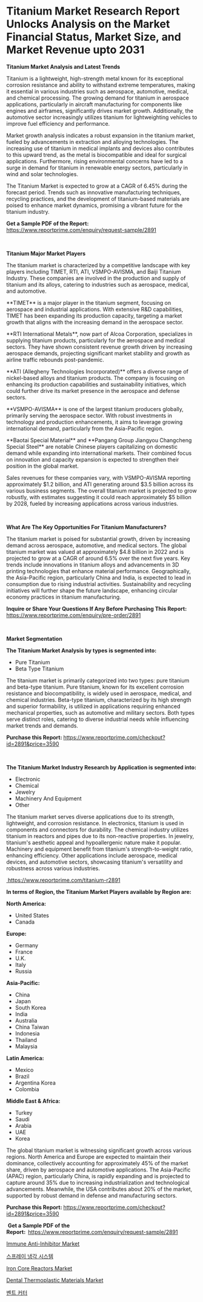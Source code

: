 <p><h1>Titanium Market Research Report Unlocks Analysis on the Market Financial Status, Market Size, and Market Revenue upto 2031</h1></p><p><strong>Titanium Market Analysis and Latest Trends</strong></p>
<p><p>Titanium is a lightweight, high-strength metal known for its exceptional corrosion resistance and ability to withstand extreme temperatures, making it essential in various industries such as aerospace, automotive, medical, and chemical processing. The growing demand for titanium in aerospace applications, particularly in aircraft manufacturing for components like engines and airframes, significantly drives market growth. Additionally, the automotive sector increasingly utilizes titanium for lightweighting vehicles to improve fuel efficiency and performance.</p><p>Market growth analysis indicates a robust expansion in the titanium market, fueled by advancements in extraction and alloying technologies. The increasing use of titanium in medical implants and devices also contributes to this upward trend, as the metal is biocompatible and ideal for surgical applications. Furthermore, rising environmental concerns have led to a surge in demand for titanium in renewable energy sectors, particularly in wind and solar technologies.</p><p>The Titanium Market is expected to grow at a CAGR of 6.45% during the forecast period. Trends such as innovative manufacturing techniques, recycling practices, and the development of titanium-based materials are poised to enhance market dynamics, promising a vibrant future for the titanium industry.</p></p>
<p><strong>Get a Sample PDF of the Report:&nbsp;</strong> <a href="https://www.reportprime.com/enquiry/request-sample/2891">https://www.reportprime.com/enquiry/request-sample/2891</a></p>
<p>&nbsp;</p>
<p><strong>Titanium Major Market Players</strong></p>
<p><p>The titanium market is characterized by a competitive landscape with key players including TIMET, RTI, ATI, VSMPO-AVISMA, and Baiji Titanium Industry. These companies are involved in the production and supply of titanium and its alloys, catering to industries such as aerospace, medical, and automotive.</p><p>**TIMET** is a major player in the titanium segment, focusing on aerospace and industrial applications. With extensive R&D capabilities, TIMET has been expanding its production capacity, targeting a market growth that aligns with the increasing demand in the aerospace sector. </p><p>**RTI International Metals**, now part of Alcoa Corporation, specializes in supplying titanium products, particularly for the aerospace and medical sectors. They have shown consistent revenue growth driven by increasing aerospace demands, projecting significant market stability and growth as airline traffic rebounds post-pandemic.</p><p>**ATI (Allegheny Technologies Incorporated)** offers a diverse range of nickel-based alloys and titanium products. The company is focusing on enhancing its production capabilities and sustainability initiatives, which could further drive its market presence in the aerospace and defense sectors.</p><p>**VSMPO-AVISMA** is one of the largest titanium producers globally, primarily serving the aerospace sector. With robust investments in technology and production enhancements, it aims to leverage growing international demand, particularly from the Asia-Pacific region.</p><p>**Baotai Special Material** and **Pangang Group Jiangyou Changcheng Special Steel** are notable Chinese players capitalizing on domestic demand while expanding into international markets. Their combined focus on innovation and capacity expansion is expected to strengthen their position in the global market.</p><p>Sales revenues for these companies vary, with VSMPO-AVISMA reporting approximately $1.2 billion, and ATI generating around $3.5 billion across its various business segments. The overall titanium market is projected to grow robustly, with estimates suggesting it could reach approximately $5 billion by 2028, fueled by increasing applications across various industries.</p></p>
<p>&nbsp;</p>
<p><strong>What Are The Key Opportunities For Titanium Manufacturers?</strong></p>
<p><p>The titanium market is poised for substantial growth, driven by increasing demand across aerospace, automotive, and medical sectors. The global titanium market was valued at approximately $4.8 billion in 2022 and is projected to grow at a CAGR of around 6.5% over the next five years. Key trends include innovations in titanium alloys and advancements in 3D printing technologies that enhance material performance. Geographically, the Asia-Pacific region, particularly China and India, is expected to lead in consumption due to rising industrial activities. Sustainability and recycling initiatives will further shape the future landscape, enhancing circular economy practices in titanium manufacturing.</p></p>
<p><strong>Inquire or Share Your Questions If Any Before Purchasing This Report:</strong> <a href="https://www.reportprime.com/enquiry/pre-order/2891">https://www.reportprime.com/enquiry/pre-order/2891</a></p>
<p>&nbsp;</p>
<p><strong>Market Segmentation</strong></p>
<p><strong>The Titanium Market Analysis by types is segmented into:</strong></p>
<p><ul><li>Pure Titanium</li><li>Beta Type Titanium</li></ul></p>
<p><p>The titanium market is primarily categorized into two types: pure titanium and beta-type titanium. Pure titanium, known for its excellent corrosion resistance and biocompatibility, is widely used in aerospace, medical, and chemical industries. Beta-type titanium, characterized by its high strength and superior formability, is utilized in applications requiring enhanced mechanical properties, such as automotive and military sectors. Both types serve distinct roles, catering to diverse industrial needs while influencing market trends and demands.</p></p>
<p><strong>Purchase this Report:&nbsp;</strong><a href="https://www.reportprime.com/checkout?id=2891&price=3590">https://www.reportprime.com/checkout?id=2891&price=3590</a></p>
<p>&nbsp;</p>
<p><strong>The Titanium Market Industry Research by Application is segmented into:</strong></p>
<p><ul><li>Electronic</li><li>Chemical</li><li>Jewelry</li><li>Machinery And Equipment</li><li>Other</li></ul></p>
<p><p>The titanium market serves diverse applications due to its strength, lightweight, and corrosion resistance. In electronics, titanium is used in components and connectors for durability. The chemical industry utilizes titanium in reactors and pipes due to its non-reactive properties. In jewelry, titanium's aesthetic appeal and hypoallergenic nature make it popular. Machinery and equipment benefit from titanium's strength-to-weight ratio, enhancing efficiency. Other applications include aerospace, medical devices, and automotive sectors, showcasing titanium's versatility and robustness across various industries.</p></p>
<p><a href="https://www.reportprime.com/titanium-r2891">&nbsp;https://www.reportprime.com/titanium-r2891</a></p>
<p><strong>In terms of Region, the Titanium Market Players available by Region are:</strong></p>
<p>
    <p> <strong> North America: </strong>
        <ul>
            <li>United States</li>
            <li>Canada</li>
        </ul>
        </p> 
    <p> <strong> Europe: </strong>
        <ul>
            <li>Germany</li>
            <li>France</li>
            <li>U.K.</li>
            <li>Italy</li>
            <li>Russia</li>
        </ul>
        </p> 
    <p> <strong> Asia-Pacific: </strong>
        <ul>
            <li>China</li>
            <li>Japan</li>
            <li>South Korea</li>
            <li>India</li>
            <li>Australia</li>
            <li>China Taiwan</li>
            <li>Indonesia</li>
            <li>Thailand</li>
            <li>Malaysia</li>
        </ul>
        </p> 
    <p> <strong> Latin America: </strong>
        <ul>
            <li>Mexico</li>
            <li>Brazil</li>
            <li>Argentina Korea</li>
            <li>Colombia</li>
        </ul>
        </p> 
    <p> <strong> Middle East & Africa: </strong>
        <ul>
            <li>Turkey</li>
            <li>Saudi</li>
            <li>Arabia</li>
            <li>UAE</li>
            <li>Korea</li>
        </ul>
    </p>
    </p>
<p><p>The global titanium market is witnessing significant growth across various regions. North America and Europe are expected to maintain their dominance, collectively accounting for approximately 45% of the market share, driven by aerospace and automotive applications. The Asia-Pacific (APAC) region, particularly China, is rapidly expanding and is projected to capture around 35% due to increasing industrialization and technological advancements. Meanwhile, the USA contributes about 20% of the market, supported by robust demand in defense and manufacturing sectors.</p></p>
<p><strong>Purchase this Report: </strong><a href="https://www.reportprime.com/checkout?id=2891&price=3590">https://www.reportprime.com/checkout?id=2891&price=3590</a></p>
<p>&nbsp;<strong>Get a Sample PDF of the Report:&nbsp;&nbsp;</strong><a href="https://www.reportprime.com/enquiry/request-sample/2891">https://www.reportprime.com/enquiry/request-sample/2891</a></p>
<p><strong></strong></p>
<p><p><a href="https://issuu.com/reportprime-2/docs/immune-anti-inhibitor-market-size-2_53650d2f045ecd">Immune Anti-Inhibitor Market</a></p><p><a href="https://medium.com/@ransomjohns73/%EC%8A%A4%ED%94%84%EB%A0%88%EC%9D%B4-%EB%83%89%EA%B0%81-%EC%8B%9C%EC%8A%A4%ED%85%9C-%EC%82%B0%EC%97%85-%EB%B6%80%EB%AC%B8-%EC%8B%9C%EC%9E%A5-%EC%97%AD%ED%95%99-%EB%B0%8F-%EB%AF%B8%EB%9E%98-%EC%8B%9C%EB%82%98%EB%A6%AC%EC%98%A4-2024-2031-c9416fb5e70f">스프레이 냉각 시스템</a></p><p><a href="https://medium.com/@lucas.russell0876/iron-core-reactors-market-evolution-global-trends-and-regional-dynamics-2024-2031-944756950f70">Iron Core Reactors Market</a></p><p><a href="https://www.linkedin.com/pulse/unveiling-market-trends-global-dental-thermoplastic-materials-4ib8c?trackingId=tu5m8%2FQbRlWAoqE4DLJtlg%3D%3D">Dental Thermoplastic Materials Market</a></p><p><a href="https://medium.com/@ransomjohns73/%ED%99%98%EA%B8%B0-%EC%BB%A4%ED%84%B0-%EC%8B%9C%EC%9E%A5-%EA%B0%9C%EC%9A%94-2024%EB%85%84%EB%B6%80%ED%84%B0-2031%EB%85%84%EA%B9%8C%EC%A7%80%EC%9D%98-%EA%B8%80%EB%A1%9C%EB%B2%8C-%EC%8B%9C%EC%9E%A5-%EB%8F%99%ED%96%A5%EA%B3%BC-%ED%96%A5%ED%9B%84-%EC%A0%84%EB%A7%9D-8c22dbb27b05">벤트 커터</a></p></p>